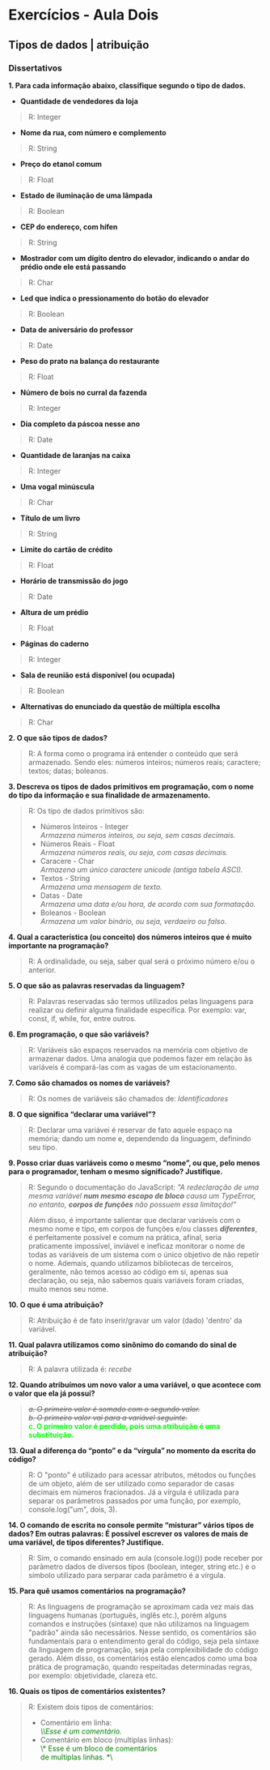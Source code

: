 # Exercícios - Aula Dois
## Tipos de dados | atribuição
### Dissertativos

**1. Para cada informação abaixo, classifique segundo o tipo de dados.**  

+ **Quantidade de vendedores da loja**   
    
>R: Integer
    
+ **Nome da rua, com número e complemento**   

>R: String

+ **Preço do etanol comum**

>R: Float

+ **Estado de iluminação de uma lâmpada**

>R: Boolean

+ **CEP do endereço, com hífen**

>R: String

+ **Mostrador com um dígito dentro do elevador, indicando o andar do prédio onde ele está passando**

>R: Char

+ **Led que indica o pressionamento do botão do elevador**

>R: Boolean

+ **Data de aniversário do professor**

>R: Date

+ **Peso do prato na balança do restaurante**

>R: Float

+ **Número de bois no curral da fazenda**
    
>R: Integer

+ **Dia completo da páscoa nesse ano**

>R: Date

+ **Quantidade de laranjas na caixa**

>R: Integer

+ **Uma vogal minúscula**

>R: Char

+ **Título de um livro**

>R: String
    
+ **Limite do cartão de crédito**
    
>R: Float
    
+ **Horário de transmissão do jogo**
    
>R: Date
    
+ **Altura de um prédio**
    
>R: Float
    
+ **Páginas do caderno**
    
>R: Integer
    
+ **Sala de reunião está disponível (ou ocupada)**
    
>R: Boolean
    
+ **Alternativas do enunciado da questão de múltipla escolha**
    
>R: Char

**2. O que são tipos de dados?**

>R: A forma como o programa irá entender o conteúdo que será armazenado. Sendo eles: números inteiros; números reais; caractere; textos; datas; boleanos.

**3. Descreva os tipos de dados primitivos em programação, com o nome do tipo da informação e sua finalidade de armazenamento.**

>R: Os tipo de dados primitivos são:  
>+ Números Inteiros - Integer   
    *Armazena números inteiros, ou seja, sem casas decimais.*
>+ Números Reais - Float   
    *Armazena números reais, ou seja, com casas decimais.*
>+ Caracere - Char   
    *Armazena um único caractere unicode (antiga tabela ASCI).*
>+ Textos - String   
    *Armazena uma mensagem de texto.*
>+ Datas - Date   
    *Armazena uma data e/ou hora, de acordo com sua formatação.*
>+ Boleanos - Boolean   
    *Armazena um valor binário, ou seja, verdaeiro ou falso.*

**4. Qual a característica (ou conceito) dos números inteiros que é muito importante na programação?**

>R: A ordinalidade, ou seja, saber qual será o próximo número e/ou o anterior.

**5. O que são as palavras reservadas da linguagem?**

>R: Palavras reservadas são termos utilizados pelas linguagens para realizar ou definir alguma finalidade específica. Por exemplo: var, const, if, while, for, entre outros.

**6. Em programação, o que são variáveis?**

>R: Variáveis são espaços reservados na memória com objetivo de armazenar dados. Uma analogia que podemos fazer em relação às variáveis é compará-las com as vagas de um estacionamento.

**7. Como são chamados os nomes de variáveis?**

>R: Os nomes de variáveis são chamados de: *Identificadores*

**8. O que significa “declarar uma variável”?**

>R: Declarar uma variávei é reservar de fato aquele espaço na memória; dando um nome e, dependendo da linguagem, definindo seu tipo.

**9. Posso criar duas variáveis como o mesmo “nome”, ou que, pelo menos para o programador, tenham o mesmo significado? Justifique.**

>R: Segundo o documentação do JavaScript: *"A redeclaração de uma mesma variável **num mesmo escopo de bloco** causa um TypeError, no entanto, **corpos de funções** não possuem essa limitação!"*  
>  
>Além disso, é importante salientar que declarar variáveis com o mesmo nome e tipo, em corpos de funções e/ou classes ***diferentes***, é perfeitamente possível e comum na prática, afinal, seria praticamente impossível, inviável e ineficaz monitorar o nome de todas as variáveis de um sistema com o único objetivo de não repetir o nome. Ademais, quando utilizamos bibliotecas de terceiros, geralmente, não temos acesso ao código em si, apenas sua declaração, ou seja, não sabemos quais variáveis foram criadas, muito menos seu nome.

**10. O que é uma atribuição?**

>R: Atribuição é de fato inserir/gravar um valor (dado) 'dentro' da variável.

**11. Qual palavra utilizamos como sinônimo do comando do sinal de atribuição?**

>R: A palavra utilizada é: *recebe*

**12. Quando atribuímos um novo valor a uma variável, o que acontece com o valor que ela já possui?**

>*~~a. O primeiro valor é somado com o segundo valor.~~*  
*~~b. O primeiro valor vai para a variável seguinte.~~*  
<span style="color:lime">**c. O primeiro valor é perdido, pois uma atribuição é uma substituição.** 


**13. Qual a diferença do “ponto” e da “vírgula” no momento da escrita do código?**

>R: O "ponto" é utilizado para acessar atributos, métodos ou funções de um objeto, além de ser utilizado como separador de casas decimais em números fracionados. Já a vírgula é utilizada para separar os parâmetros passados por uma função, por exemplo, console.log("um", dois, 3).


**14. O comando de escrita no console permite “misturar” vários tipos de dados? Em outras palavras: É possível escrever os valores de mais de uma variável, de tipos diferentes? Justifique.**

>R: Sim, o comando ensinado em aula (console.log()) pode receber por parâmetro dados de diversos tipos (boolean, integer, string etc.) e o símbolo utilizado para serparar cada parâmetro é a vírgula.

**15. Para quê usamos comentários na programação?**

>R: As linguagens de programação se aproximam cada vez mais das linguagens humanas (português, inglês etc.), porém alguns comandos e instruções (sintaxe) que não utilizamos na linguagem "padrão" ainda são necessários. Nesse sentido, os comentários são fundamentais para o entendimento geral do código, seja pela sintaxe da linguagem de programação, seja pela complexibilidade do código gerado. Além disso, os comentários estão elencados como uma boa prática de programação, quando respeitadas determinadas regras, por exemplo: objetividade, clareza etc.

**16. Quais os tipos de comentários existentes?**

>R: Existem dois tipos de comentários:   
>+ Comentário em linha:   
<span style="color:green">*\\\Esse é um comentário.*   
>+ Comentário em bloco (multiplas linhas):   
<span style="color:green">\\* Esse é um bloco de comentários  
de multiplas linhas. *\